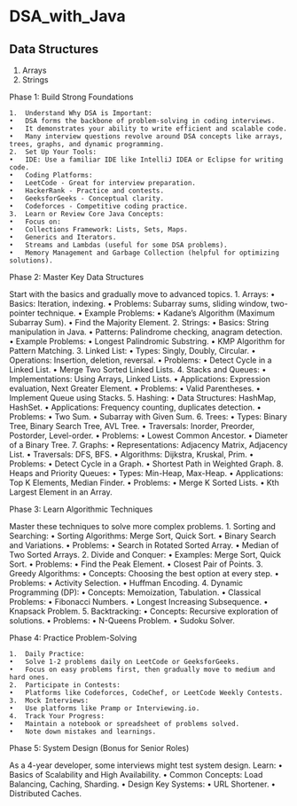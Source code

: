 # DSA_with_Java

## Data Structures
1. Arrays
2. Strings
   

Phase 1: Build Strong Foundations

	1.	Understand Why DSA is Important:
	•	DSA forms the backbone of problem-solving in coding interviews.
	•	It demonstrates your ability to write efficient and scalable code.
	•	Many interview questions revolve around DSA concepts like arrays, trees, graphs, and dynamic programming.
	2.	Set Up Your Tools:
	•	IDE: Use a familiar IDE like IntelliJ IDEA or Eclipse for writing code.
	•	Coding Platforms:
	•	LeetCode - Great for interview preparation.
	•	HackerRank - Practice and contests.
	•	GeeksforGeeks - Conceptual clarity.
	•	Codeforces - Competitive coding practice.
	3.	Learn or Review Core Java Concepts:
	•	Focus on:
	•	Collections Framework: Lists, Sets, Maps.
	•	Generics and Iterators.
	•	Streams and Lambdas (useful for some DSA problems).
	•	Memory Management and Garbage Collection (helpful for optimizing solutions).

Phase 2: Master Key Data Structures

Start with the basics and gradually move to advanced topics.
	1.	Arrays:
	•	Basics: Iteration, indexing.
	•	Problems: Subarray sums, sliding window, two-pointer technique.
	•	Example Problems:
	•	Kadane’s Algorithm (Maximum Subarray Sum).
	•	Find the Majority Element.
	2.	Strings:
	•	Basics: String manipulation in Java.
	•	Patterns: Palindrome checking, anagram detection.
	•	Example Problems:
	•	Longest Palindromic Substring.
	•	KMP Algorithm for Pattern Matching.
	3.	Linked List:
	•	Types: Singly, Doubly, Circular.
	•	Operations: Insertion, deletion, reversal.
	•	Problems:
	•	Detect Cycle in a Linked List.
	•	Merge Two Sorted Linked Lists.
	4.	Stacks and Queues:
	•	Implementations: Using Arrays, Linked Lists.
	•	Applications: Expression evaluation, Next Greater Element.
	•	Problems:
	•	Valid Parentheses.
	•	Implement Queue using Stacks.
	5.	Hashing:
	•	Data Structures: HashMap, HashSet.
	•	Applications: Frequency counting, duplicates detection.
	•	Problems:
	•	Two Sum.
	•	Subarray with Given Sum.
	6.	Trees:
	•	Types: Binary Tree, Binary Search Tree, AVL Tree.
	•	Traversals: Inorder, Preorder, Postorder, Level-order.
	•	Problems:
	•	Lowest Common Ancestor.
	•	Diameter of a Binary Tree.
	7.	Graphs:
	•	Representations: Adjacency Matrix, Adjacency List.
	•	Traversals: DFS, BFS.
	•	Algorithms: Dijkstra, Kruskal, Prim.
	•	Problems:
	•	Detect Cycle in a Graph.
	•	Shortest Path in Weighted Graph.
	8.	Heaps and Priority Queues:
	•	Types: Min-Heap, Max-Heap.
	•	Applications: Top K Elements, Median Finder.
	•	Problems:
	•	Merge K Sorted Lists.
	•	Kth Largest Element in an Array.

Phase 3: Learn Algorithmic Techniques

Master these techniques to solve more complex problems.
	1.	Sorting and Searching:
	•	Sorting Algorithms: Merge Sort, Quick Sort.
	•	Binary Search and Variations.
	•	Problems:
	•	Search in Rotated Sorted Array.
	•	Median of Two Sorted Arrays.
	2.	Divide and Conquer:
	•	Examples: Merge Sort, Quick Sort.
	•	Problems:
	•	Find the Peak Element.
	•	Closest Pair of Points.
	3.	Greedy Algorithms:
	•	Concepts: Choosing the best option at every step.
	•	Problems:
	•	Activity Selection.
	•	Huffman Encoding.
	4.	Dynamic Programming (DP):
	•	Concepts: Memoization, Tabulation.
	•	Classical Problems:
	•	Fibonacci Numbers.
	•	Longest Increasing Subsequence.
	•	Knapsack Problem.
	5.	Backtracking:
	•	Concepts: Recursive exploration of solutions.
	•	Problems:
	•	N-Queens Problem.
	•	Sudoku Solver.

Phase 4: Practice Problem-Solving

	1.	Daily Practice:
	•	Solve 1-2 problems daily on LeetCode or GeeksforGeeks.
	•	Focus on easy problems first, then gradually move to medium and hard ones.
	2.	Participate in Contests:
	•	Platforms like Codeforces, CodeChef, or LeetCode Weekly Contests.
	3.	Mock Interviews:
	•	Use platforms like Pramp or Interviewing.io.
	4.	Track Your Progress:
	•	Maintain a notebook or spreadsheet of problems solved.
	•	Note down mistakes and learnings.

Phase 5: System Design (Bonus for Senior Roles)

As a 4-year developer, some interviews might test system design. Learn:
	•	Basics of Scalability and High Availability.
	•	Common Concepts: Load Balancing, Caching, Sharding.
	•	Design Key Systems:
	•	URL Shortener.
	•	Distributed Caches.


